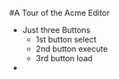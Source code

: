 #A Tour of the Acme Editor

* Just three Buttons
	* 1st button select
	* 2nd button execute
	* 3rd button load
*